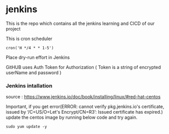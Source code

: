 # jenkins

This is the repo which contains all the jenkins learning and CICD of our project


This is cron scheduler

```
cron('H */4 * * 1-5') 
```

Place dry-run effort in Jenkins


GitHUB uses Auth Token for Authorization ( Token is a string of encrypted userName and password )

### Jenkins intallation 

source : https://www.jenkins.io/doc/book/installing/linux/#red-hat-centos

Important, if you get error(ERROR: cannot verify pkg.jenkins.io's certificate, issued by ‘/C=US/O=Let's Encrypt/CN=R3’:
  Issued certificate has expired.) update the centos image by running below code and try again.
```
sudo yum update -y
```

